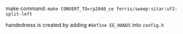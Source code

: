 make command: `make CONVERT_TO=rp2040_ce ferris/sweep:sitar:uf2-split-left`

handedness is created by adding `#define EE_HANDS` into `config.h`
